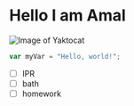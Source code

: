 # Hello I am Amal
![Image of Yaktocat](https://octodex.github.com/images/yaktocat.png)
``` javascript
var myVar = "Hello, world!";
``` 
- [ ] IPR
- [ ] bath
- [ ] homework
